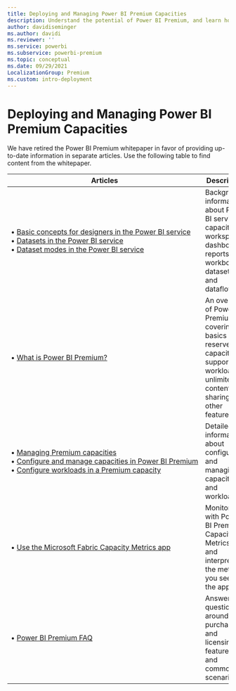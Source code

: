 ```yaml
---
title: Deploying and Managing Power BI Premium Capacities
description: Understand the potential of Power BI Premium, and learn how to design, deploy, monitor and troubleshoot scalable solutions.
author: davidiseminger
ms.author: davidi
ms.reviewer: ''
ms.service: powerbi
ms.subservice: powerbi-premium
ms.topic: conceptual
ms.date: 09/29/2021
LocalizationGroup: Premium
ms.custom: intro-deployment
---
```


# Deploying and Managing Power BI Premium Capacities

We have retired the Power BI Premium whitepaper in favor of providing up-to-date information in separate articles. Use the following table to find content from the whitepaper.

| Articles | Description |
|-----|----|
| &bull;&nbsp;[Basic concepts for designers in the Power BI service](../fundamentals/service-basic-concepts.md) </br>&bull;&nbsp;[Datasets in the Power BI service](../connect-data/service-datasets-understand.md) </br>&bull;&nbsp;[Dataset modes in the Power BI service](../connect-data/service-dataset-modes-understand.md) | Background information about Power BI service capacities, workspaces, dashboards, reports, workbooks, datasets, and dataflows. |
| &bull;&nbsp;[What is Power BI Premium?](../enterprise/service-premium-what-is.md) | An overview of Power BI Premium, covering the basics of reserved capacities, supported workloads, unlimited content sharing, and other features.  |
| &bull;&nbsp;[Managing Premium capacities](../enterprise/service-premium-capacity-manage.md) </br>&bull;&nbsp;[Configure and manage capacities in Power BI Premium](../enterprise/service-admin-premium-manage.md) </br>&bull;&nbsp;[Configure workloads in a Premium capacity](../enterprise/service-admin-premium-workloads.md) | Detailed information about configuring and managing capacities and workloads. |
| &bull;&nbsp;[Use the Microsoft Fabric Capacity Metrics app](/fabric/enterprise/metrics-app) | Monitoring with Power BI Premium Capacity Metrics app, and interpreting the metrics you see in the app. |
| &bull;&nbsp;[Power BI Premium FAQ](../enterprise/service-premium-faq.yml) | Answers to questions around purchase and licensing, features, and common scenarios. |
